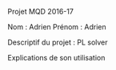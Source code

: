Projet MQD 2016-17

Nom : Adrien		Prénom : Adrien

Descriptif du projet :
PL solver

Explications de son utilisation
